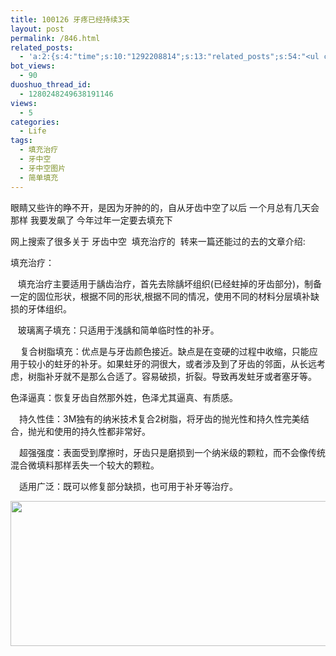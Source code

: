 ```yaml
---
title: 100126 牙疼已经持续3天
layout: post
permalink: /846.html
related_posts:
  - 'a:2:{s:4:"time";s:10:"1292208814";s:13:"related_posts";s:54:"<ul class="related_post"><li>No Related Post</li></ul>";}'
bot_views:
  - 90
duoshuo_thread_id:
  - 1280248249638191146
views:
  - 5
categories:
  - Life
tags:
  - 填充治疗
  - 牙中空
  - 牙中空图片
  - 简单填充
---
```

眼睛又些许的睁不开，是因为牙肿的的，自从牙齿中空了以后 一个月总有几天会那样 我要发飙了 今年过年一定要去填充下

网上搜索了很多关于 牙齿中空  填充治疗的  转来一篇还能过的去的文章介绍:

填充治疗：

   填充治疗主要适用于龋齿治疗，首先去除龋坏组织(已经蛀掉的牙齿部分)，制备一定的固位形状，根据不同的形状,根据不同的情况，使用不同的材料分层填补缺损的牙体组织。

   玻璃离子填充：只适用于浅龋和简单临时性的补牙。

    复合树脂填充：优点是与牙齿颜色接近。缺点是在变硬的过程中收缩，只能应用于较小的蛀牙的补牙。如果蛀牙的洞很大，或者涉及到了牙齿的邻面，从长远考虑，树脂补牙就不是那么合适了。容易破损，折裂。导致再发蛀牙或者塞牙等。

色泽逼真：恢复牙齿自然那外姓，色泽尤其逼真、有质感。

　持久性佳：3M独有的纳米技术复合2树脂，将牙齿的抛光性和持久性完美结合，抛光和使用的持久性都非常好。

　超强强度：表面受到摩擦时，牙齿只是磨损到一个纳米级的颗粒，而不会像传统混合微填料那样丢失一个较大的颗粒。

　适用广泛：既可以修复部分缺损，也可用于补牙等治疗。

[<img class="aligncenter size-full wp-image-847" title="9823135744" src="http://www.80aj.com/wp-content/uploads/2010/01/9823135744.jpg" alt="" width="575" height="232" />][1]

 [1]: http://www.80aj.com/wp-content/uploads/2010/01/9823135744.jpg